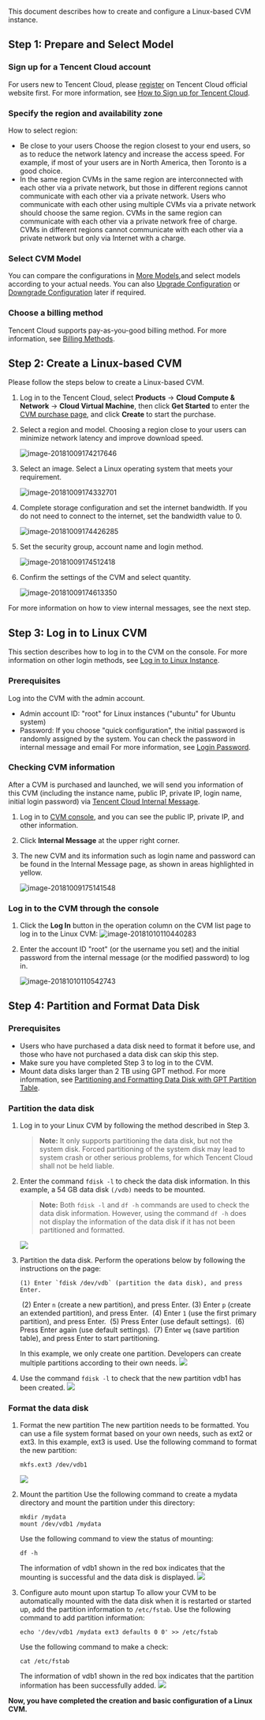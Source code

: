 
This document describes how to create and configure a Linux-based CVM instance.

<div id="page1"></div>

## Step 1: Prepare and Select Model
### Sign up for a Tencent Cloud account
For users new to Tencent Cloud, please [register](https://intl.cloud.tencent.com/register) on Tencent Cloud official website first. For more information, see [How to Sign up for Tencent Cloud](https://intl.cloud.tencent.com/document/product/213/6090).

### Specify the region and availability zone
How to select region:
 - Be close to your users
Choose the region closest to your end users, so as to reduce the network latency and increase the access speed. For example, if most of your users are in North America, then Toronto is a good choice.
 - In the same region
CVMs in the same region are interconnected with each other via a private network, but those in different regions cannot communicate with each other via a private network. Users who communicate with each other using multiple CVMs via a private network should choose the same region.
CVMs in the same region can communicate with each other via a private network free of charge.
CVMs in different regions cannot communicate with each other via a private network but only via Internet with a charge.

### Select CVM Model
You can compare the configurations in [More Models](https://intl.cloud.tencent.com/document/product/213/11518),and select models according to your actual needs. You can also [Upgrade Configuration](https://intl.cloud.tencent.com/document/product/213/2178#upgrading-configuration) or [Downgrade Configuration](https://intl.cloud.tencent.com/document/product/213/2178#degrading-configuration) later if required.

### Choose a billing method
Tencent Cloud supports pay-as-you-good billing method. For more information, see [Billing Methods](/doc/product/213/2180).

<div id="page2"></div>

## Step 2: Create a Linux-based CVM
Please follow the steps below to create a Linux-based CVM.

 1. Log in to the Tencent Cloud, select **Products** -> **Cloud Compute & Network** -> **Cloud Virtual Machine**, then click **Get Started** to enter the [CVM purchase page](https://console.cloud.tencent.com/cvm/index), and click **Create** to start the purchase.

 2. Select a region and model. Choosing a region close to your users can minimize network latency and improve download speed.

    ![image-20181009174217646](https://main.qcloudimg.com/raw/820aa02738c2d69b70090083e292eb4b.png)

 3. Select an image. Select a Linux operating system that meets your requirement.

    ![image-20181009174332701](https://main.qcloudimg.com/raw/672968dca61a9a48cd935c0f3d7f00cf.png)

 4. Complete storage configuration and set the internet bandwidth. If you do not need to connect to the internet, set the bandwidth value to 0.

    ![image-20181009174426285](https://main.qcloudimg.com/raw/5cfedc485adae3943823ed7920f26aad.png)

 5. Set the security group, account name and login method.

    ![image-20181009174512418](https://main.qcloudimg.com/raw/08f3348cb809b812cd9bde269e21ce41.png)

 6. Confirm the settings of the CVM and select quantity.

    ![image-20181009174613350](https://main.qcloudimg.com/raw/05578198df6ea198935c89b56546ecb8.png)

For more information on how to view internal messages, see the next step.

<div id="Inter-Page">  </div>

## Step 3: Log in to Linux CVM
This section describes how to log in to the CVM on the console. For more information on other login methods, see [Log in to Linux Instance](/doc/product/213/5436).

### Prerequisites
Log into the CVM with the admin account.

 * Admin account ID: "root" for Linux instances ("ubuntu" for Ubuntu system)
 * Password: If you choose "quick configuration", the initial password is randomly assigned by the system. You can check the password in internal message and email
   For more information, see [Login Password](/doc/product/213/6093).

### Checking CVM information
After a CVM is purchased and launched, we will send you information of this CVM (including the instance name, public IP, private IP, login name, initial login password) via [Tencent Cloud Internal Message](https://console.cloud.tencent.com/message).

 1. Log in to [CVM console](https://console.cloud.tencent.com/cvm/index), and you can see the public IP, private IP, and other information.

 2. Click **Internal Message** at the upper right corner.

 3. The new CVM and its information such as login name and password can be found in the Internal Message page, as shown in areas highlighted in yellow.

    ![image-20181009175141548](https://main.qcloudimg.com/raw/a52108b18b1ab2313a8b92661e3e4782.png)


### Log in to the CVM through the console
 1. Click the **Log In** button in the operation column on the CVM list page to log in to the Linux CVM:
    ![image-20181010110440283](https://main.qcloudimg.com/raw/501d857bac9c6bd38e8dc1761e105d28/image-20181010110440283.png)

 2. Enter the account ID "root" (or the username you set) and the initial password from the internal message (or the modified password) to log in.

    ![image-20181010110542743](https://main.qcloudimg.com/raw/1310dcb1b36927711d387b8180c2bfaa/image-20181010110542743.png)

<div id="page4"></div>

## Step 4: Partition and Format Data Disk

### Prerequisites
 - Users who have purchased a data disk need to format it before use, and those who have not purchased a data disk can skip this step.
 - Make sure you have completed Step 3 to log in to the CVM.
 - Mount data disks larger than 2 TB using GPT method. For more information, see [Partitioning and Formatting Data Disk with GPT Partition Table](https://intl.cloud.tencent.com/document/product/362/31602#formatting-new-space-as-an-independent-gpt-partition).

### Partition the data disk

 1. Log in to your Linux CVM by following the method described in Step 3.

	> **Note:**
	> It only supports partitioning the data disk, but not the system disk. Forced partitioning of the system disk may lead to system crash or other serious problems, for which Tencent Cloud shall not be held liable.

 2. Enter the command `fdisk -l` to check the data disk information.
	In this example, a 54 GB data disk `(/vdb)` needs to be mounted.
	>**Note:**
	> Both `fdisk -l` and `df -h` commands are used to check the data disk information. However, using the command `df -h` does not display the information of the data disk if it has not been partitioned and formatted.

	![](https://main.qcloudimg.com/raw/569122784140ce71fdb4e4ef6c936838.png)

 3. Partition the data disk. Perform the operations below by following the instructions on the page:

		(1) Enter `fdisk /dev/vdb` (partition the data disk), and press Enter.
	​	(2) Enter `n` (create a new partition), and press Enter.
	​	(3) Enter `p` (create an extended partition), and press Enter.
	​	(4) Enter `1` (use the first primary partition), and press Enter.
	​	(5) Press Enter (use default settings).
	​	(6) Press Enter again (use default settings).
	​	(7) Enter `wq` (save partition table), and press Enter to start partitioning.

	In this example, we only create one partition. Developers can create multiple partitions according to their own needs.
	![](https://main.qcloudimg.com/raw/719a604e35895630881dd3d2df60dbf5/image2.png)

 4. Use the command `fdisk -l` to check that the new partition vdb1 has been created.
	![](https://main.qcloudimg.com/raw/762c95fb196c1461fbfdfa15cb5ca908/image3.png)

### Format the data disk

 1. Format the new partition
 The new partition needs to be formatted. You can use a file system format based on your own needs, such as ext2 or ext3. In this example, ext3 is used.
Use the following command to format the new partition: 
	```
	mkfs.ext3 /dev/vdb1
	```
	![](https://main.qcloudimg.com/raw/8c1fcdbcb40dbb310e8d6c50b15bde70/image4.png)

 2. Mount the partition
	Use the following command to create a mydata directory and mount the partition under this directory:
	```
	mkdir /mydata
	mount /dev/vdb1 /mydata
	```
	Use the following command to view the status of mounting:
	```
	df -h
	```
	The information of vdb1 shown in the red box indicates that the mounting is successful and the data disk is displayed.
	![](https://main.qcloudimg.com/raw/9952f0aaaf35c124aa6c2a4df234e29a/image5.png)

 3. Configure auto mount upon startup
To allow your CVM to be automatically mounted with the data disk when it is restarted or started up, add the partition information to `/etc/fstab`.
Use the following command to add partition information:
	```
	echo '/dev/vdb1 /mydata ext3 defaults 0 0' >> /etc/fstab
	```
	Use the following command to make a check:
	```
	cat /etc/fstab
	```
	The information of vdb1 shown in the red box indicates that the partition information has been successfully added.
	![](https://main.qcloudimg.com/raw/8954037db435d0661330da00c38a9ee1/image6.png)
	

**Now, you have completed the creation and basic configuration of a Linux CVM.**


